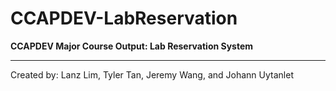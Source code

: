# CCAPDEV-LabReservation
**CCAPDEV Major Course Output: Lab Reservation System**


---

Created by: Lanz Lim, Tyler Tan, Jeremy Wang, and Johann Uytanlet
